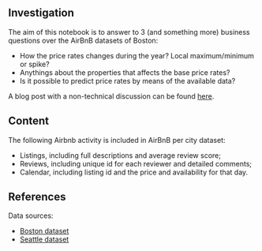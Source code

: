 ## Investigation

The aim of this notebook is to answer to 3 (and something more) business questions over the AirBnB datasets of Boston:

* How the price rates changes during the year? Local maximum/minimum or spike?
* Anythings about the properties that affects the base price rates?
* Is it possible to predict price rates by means of the available data? 

A blog post with a non-technical discussion can be found [here](https://medium.com/@marco_f/the-perfect-holiday-doesnt-exi-faa3b6bbe18a).

## Content

The following Airbnb activity is included in AirBnB per city dataset: 
* Listings, including full descriptions and average review score;
* Reviews, including unique id for each reviewer and detailed comments;
* Calendar, including listing id and the price and availability for that day.

## References

Data sources:  
* [Boston dataset](https://www.kaggle.com/airbnb/boston)  
* [Seattle dataset](https://www.kaggle.com/airbnb/seattle)
